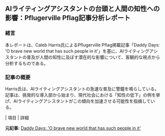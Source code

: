 ## AIライティングアシスタントの台頭と人間の知性への影響：Pflugerville Pflag記事分析レポート

### 緒言

本レポートは、Caleb Harris氏によるPflugerville Pflag掲載記事「Daddy Days: 'O brave new world that has such people in it'」を基に、AIライティングアシスタントの普及が人間の知性に及ぼす潜在的な影響について、客観的な視点から分析するものである。

### 記事の概要

Harris氏は、AIライティングアシスタントの急速な普及に警鐘を鳴らしている。記事は、挑発的な導入部から始まり、現代社会における「知性の低下」の例を挙げ、AIライティングアシスタントがこの傾向を加速させる可能性を指摘している。

| 項目 | 詳細 

**元記事:** [Daddy Days: 'O brave new world that has such people in it'](https://www.statesman.com/story/news/local/pflugerville/2025/02/07/daddy-days-o-brave-new-world-that-has-such-people-in-it/78338054007/)